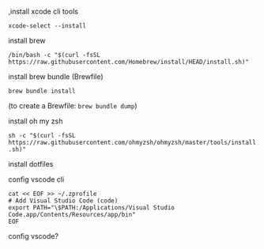 ,install xcode cli tools

`xcode-select --install`


install brew

`/bin/bash -c "$(curl -fsSL https://raw.githubusercontent.com/Homebrew/install/HEAD/install.sh)"`


install brew bundle (Brewfile)

`brew bundle install`

(to create a Brewfile: `brew bundle dump`)


install oh my zsh

`sh -c "$(curl -fsSL https://raw.githubusercontent.com/ohmyzsh/ohmyzsh/master/tools/install.sh)"`


install dotfiles


config vscode cli
```
cat << EOF >> ~/.zprofile
# Add Visual Studio Code (code)
export PATH="\$PATH:/Applications/Visual Studio Code.app/Contents/Resources/app/bin"
EOF
```

config vscode?
